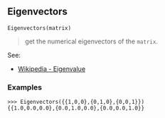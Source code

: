 ## Eigenvectors

```
Eigenvectors(matrix)
```

> get the numerical eigenvectors of the `matrix`.

See:  
* [Wikipedia - Eigenvalue](http://en.wikipedia.org/wiki/Eigenvalue)


### Examples
```
>>> Eigenvectors({{1,0,0},{0,1,0},{0,0,1}})
{{1.0,0.0,0.0},{0.0,1.0,0.0},{0.0,0.0,1.0}}
```  